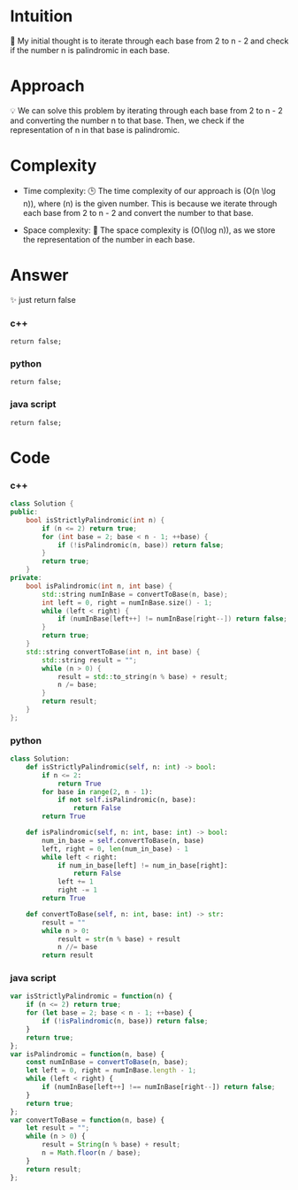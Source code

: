 # Intuition
🤔 My initial thought is to iterate through each base from 2 to n - 2 and check if the number n is palindromic in each base.

# Approach
💡 We can solve this problem by iterating through each base from 2 to n - 2 and converting the number n to that base. Then, we check if the representation of n in that base is palindromic.

# Complexity
- Time complexity:
🕒 The time complexity of our approach is \(O(n \log n)\), where \(n\) is the given number. This is because we iterate through each base from 2 to n - 2 and convert the number to that base.

- Space complexity:
🚀 The space complexity is \(O(\log n)\), as we store the representation of the number in each base.

# Answer
✨ just return false
### c++
```
return false;
```
### python
```
return false;
```
### java script
```
return false;
```

# Code
### c++
```cpp
class Solution {
public:
    bool isStrictlyPalindromic(int n) {
        if (n <= 2) return true;
        for (int base = 2; base < n - 1; ++base) {
            if (!isPalindromic(n, base)) return false;
        }
        return true;
    }
private:
    bool isPalindromic(int n, int base) {
        std::string numInBase = convertToBase(n, base);
        int left = 0, right = numInBase.size() - 1;
        while (left < right) {
            if (numInBase[left++] != numInBase[right--]) return false;
        }
        return true;
    }
    std::string convertToBase(int n, int base) {
        std::string result = "";
        while (n > 0) {
            result = std::to_string(n % base) + result;
            n /= base;
        }
        return result;
    }
};
```
### python
```python
class Solution:
    def isStrictlyPalindromic(self, n: int) -> bool:
        if n <= 2:
            return True
        for base in range(2, n - 1):
            if not self.isPalindromic(n, base):
                return False
        return True

    def isPalindromic(self, n: int, base: int) -> bool:
        num_in_base = self.convertToBase(n, base)
        left, right = 0, len(num_in_base) - 1
        while left < right:
            if num_in_base[left] != num_in_base[right]:
                return False
            left += 1
            right -= 1
        return True

    def convertToBase(self, n: int, base: int) -> str:
        result = ""
        while n > 0:
            result = str(n % base) + result
            n //= base
        return result
```
### java script
```javascript
var isStrictlyPalindromic = function(n) {
    if (n <= 2) return true;
    for (let base = 2; base < n - 1; ++base) {
        if (!isPalindromic(n, base)) return false;
    }
    return true;
};
var isPalindromic = function(n, base) {
    const numInBase = convertToBase(n, base);
    let left = 0, right = numInBase.length - 1;
    while (left < right) {
        if (numInBase[left++] !== numInBase[right--]) return false;
    }
    return true;
};
var convertToBase = function(n, base) {
    let result = "";
    while (n > 0) {
        result = String(n % base) + result;
        n = Math.floor(n / base);
    }
    return result;
};
```